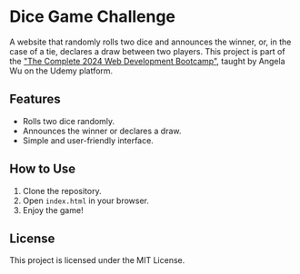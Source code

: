 # Dice Game Challenge

A website that randomly rolls two dice and announces the winner, or, in the case of a tie, declares a draw between two players. This project is part of the ["The Complete 2024 Web Development Bootcamp"](https://www.udemy.com/course/the-complete-web-development-bootcamp/), taught by Angela Wu on the Udemy platform.

## Features

- Rolls two dice randomly.
- Announces the winner or declares a draw.
- Simple and user-friendly interface.

## How to Use

1. Clone the repository.
2. Open `index.html` in your browser.
3. Enjoy the game!

## License

This project is licensed under the MIT License.
